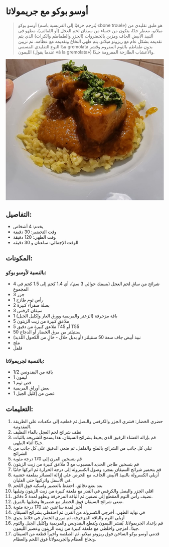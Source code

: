 # أوسو بوكو مع جريمولاتا

> أوسو بوكو (يُترجم حرفيًا إلى الفرنسية باسم «bone troué») هو طبق تقليدي من ميلانو، معطر جدًا، يتكون من حساء من سيقان لحم العجل (أو اللفائف)، مطهو في النبيذ الأبيض الجاف ومزين بالخضروات (الجزر والطماطم والكراث) الذي يتم تقديمه بشكل عام مع ريزوتو ميلانو. يتم طهي النخاع وتقديمه مع عظامه.
> تم تزيين هذا النوع التقليدي المسمى gremolata بدون طماطم بالثوم المفروم وقشر الليمون (عندما يقول «à la gremolata») والأعشاب الطازجة المفرومة جيدًا. 

![أوسو بوكو مع جريمولاتا](https://github.com/anamorph/recettes/blob/master/photos/fr-plat-osso_buco_a_la_gremolata-01.jpg?raw=true)

## التفاصيل:
* يخدم: 4 أشخاص
* وقت التحضير: 30 دقيقة
* وقت الطهي: 120 دقيقة
* الوقت الإجمالي: ساعتان و 30 دقيقة

## المكونات:
### بالنسبة لأوسو بوكو:
* 4 شرائح من ساق لحم العجل (بسمك حوالي 3 سم)، أي 1.4 كجم إلى 1.5 كجم في المجموع
* 3 جزر
* 1 رأس ثوم طازج
* 2 بصلة صفراء كبيرة
* 3 سيقان كرفس
* 1 باقة مزخرفة (الزعتر والمريمية وورق الغار وإكليل الجبل)
* 5 ملاعق كبيرة من زيت الزيتون
* 5 ملاعق كبيرة من دقيق T45 أو T55
* 50 سنتيلتر من مرق الخضار أو الدجاج
* نبيذ أبيض جاف سعة 50 سنتيلتر (أو بديل حلال - خالٍ من الكحول اللذيذ)
* ملح
* فلفل

### بالنسبة لجريمولاتا:
* 1/2 باقة من البقدونس
* 1 ليمون 
* 1 فص ثوم
* بعض أوراق المريمية
* 1 غصن من إكليل الجبل


## التعليمات:
1. حضري الخضار: قشري الجزر والكرفس والبصل ثم قطعيه إلى مكعبات على الطريقة المقدونية. 
2. نظف شرائح لحم العجل بالماء النظيف
3. قم بإزالة الغشاء الرقيق الذي يحيط بشرائح السيقان. هذا يسمح للشريحة بالثبات جيدًا أثناء الطهي.
4. تبلي كل جانب من الشرائح بالملح والفلفل، ثم ضعي الدقيق على كل جانب من الشرائح
5. قم بتسخين الفرن إلى 170 درجة مئوية
6. قم بتسخين طاجن الحديد المصبوب مع 3 ملاعق كبيرة من زيت الزيتون
7. قم بتحمير شرائح السيقان بمجرد وصول الكسرولة إلى درجة الحرارة ثم اتركها جانبًا
8. أزيلي الكسرولة بالنبيذ الأبيض الجاف، مع الحرص على إزالة العصائر بملعقة خشبية في الأسفل واتركيها حتى الغليان.
9. بعد بضع دقائق، احتفظ بالعصير واسكبه فوق اللحم
10. اقلي الجزر والبصل والكرفس في القدر مع ملعقة كبيرة من زيت الزيتون وتبليها
11. نضيف رأس الثوم المقطّع إلى نصفين ثم الباقة المزخرفة ونطهو لمدة 5 دقائق.
12. ضعي شرائح السيقان فوق الخضار مع عصيرها وغطيها بالمرق.
13. أخبز لمدة ساعتين عند 170 درجة مئوية
14. في نهاية الطهي، أخرجي الكسرولة من الفرن ثم احتفظي بشرائح السيقان
15. أزيلي الثوم والباقة المزخرفة، ثم مرري الخضار في خلاط يدوي
16. قم بإعداد الجريمولاتا. يُقشر الليمون ويُقطع البقدونس والمريمية وإكليل الجبل والثوم جيدًا. امزجي واخلطي مع ملعقة كبيرة من زيت الزيتون وعصير الليمون.
17. قدمي أوسو بوكو الساخن فوق ريزوتو ميلانو، ثم الصلصة وأخيراً قطعة من السيقان ونخاع العظام والجريمولاتا فوق اللحم والعظام.